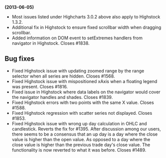 **(2013-06-05)**
        
- Most issues listed under Highcharts 3.0.2 above also apply to Highstock 1.3.2.
- Additional fix in Highstock to ensure fixed scrollbar width when dragging scrollbar.
- Added information on DOM event to setExtremes handlers from navigator in Highstock. Closes #1838.

## Bug fixes 
- Fixed Highstock issue with updating zoomed range by the range selector when all series are hidden. Closes #1568.
- Fixed Highstock issue with mispositioned xAxis when a floating legend was present. Closes #1816.
- Fixed issue in Highstock where data labels on the navigator would cover the navigator handles and shades. Closes #1839.
- Fixed Highstock errors with two points with the same X value. Closes #1588.
- Fixed Highstock regression with scatter series not displayed. Closes #1853.
- Fixed Highstock issue with wrong up day calculation in OHLC and candlestick. Reverts the fix for #1395. After discussion among our users, there seems to be a consensus that an up day is a day where the close value is higher than the open value. As opposed to a day where the close value is higher than the previous trade day's close value. The functionality is now reverted to what it was before. Closes #1489.